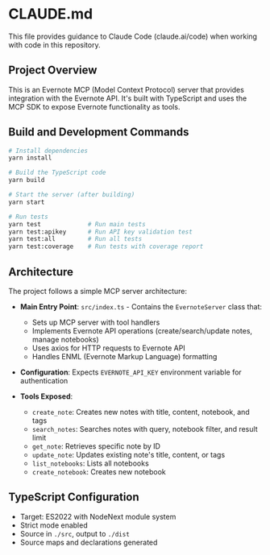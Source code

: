 # CLAUDE.md

This file provides guidance to Claude Code (claude.ai/code) when working with code in this repository.

## Project Overview

This is an Evernote MCP (Model Context Protocol) server that provides integration with the Evernote API. It's built with TypeScript and uses the MCP SDK to expose Evernote functionality as tools.

## Build and Development Commands

```bash
# Install dependencies
yarn install

# Build the TypeScript code
yarn build

# Start the server (after building)
yarn start

# Run tests
yarn test             # Run main tests
yarn test:apikey      # Run API key validation test
yarn test:all         # Run all tests
yarn test:coverage    # Run tests with coverage report
```

## Architecture

The project follows a simple MCP server architecture:

- **Main Entry Point**: `src/index.ts` - Contains the `EvernoteServer` class that:
  - Sets up MCP server with tool handlers
  - Implements Evernote API operations (create/search/update notes, manage notebooks)
  - Uses axios for HTTP requests to Evernote API
  - Handles ENML (Evernote Markup Language) formatting

- **Configuration**: Expects `EVERNOTE_API_KEY` environment variable for authentication

- **Tools Exposed**:
  - `create_note`: Creates new notes with title, content, notebook, and tags
  - `search_notes`: Searches notes with query, notebook filter, and result limit
  - `get_note`: Retrieves specific note by ID
  - `update_note`: Updates existing note's title, content, or tags
  - `list_notebooks`: Lists all notebooks
  - `create_notebook`: Creates new notebook

## TypeScript Configuration

- Target: ES2022 with NodeNext module system
- Strict mode enabled
- Source in `./src`, output to `./dist`
- Source maps and declarations generated